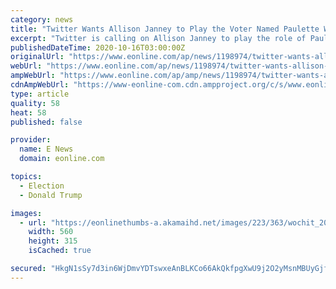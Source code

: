 ```yaml
---
category: news
title: "Twitter Wants Allison Janney to Play the Voter Named Paulette Who Just Called Donald Trump \"So Handsome\""
excerpt: "Twitter is calling on Allison Janney to play the role of Paulette, a voter who tried to shoot her shot with President Donald Trump at NBC's Town Hall event."
publishedDateTime: 2020-10-16T03:00:00Z
originalUrl: "https://www.eonline.com/ap/news/1198974/twitter-wants-allison-janney-to-play-the-voter-named-paulette-who-just-called-donald-trump-so-handsome"
webUrl: "https://www.eonline.com/ap/news/1198974/twitter-wants-allison-janney-to-play-the-voter-named-paulette-who-just-called-donald-trump-so-handsome"
ampWebUrl: "https://www.eonline.com/ap/amp/news/1198974/twitter-wants-allison-janney-to-play-the-voter-named-paulette-who-just-called-donald-trump-so-handsome"
cdnAmpWebUrl: "https://www-eonline-com.cdn.ampproject.org/c/s/www.eonline.com/ap/amp/news/1198974/twitter-wants-allison-janney-to-play-the-voter-named-paulette-who-just-called-donald-trump-so-handsome"
type: article
quality: 58
heat: 58
published: false

provider:
  name: E News
  domain: eonline.com

topics:
  - Election
  - Donald Trump

images:
  - url: "https://eonlinethumbs-a.akamaihd.net/images/223/363/wochit_20201008_dreyfus_314198_560x315_1803076675916.jpg"
    width: 560
    height: 315
    isCached: true

secured: "HkgN1sSy7d3in6WjDmvYDTswxeAnBLKCo66AkQkfpgXwU9j2O2yMsnMBUyGjfv0ub/UBQXRMjS+iVBNzrdfXPVoSoTyGXR3g6kYtI+K/uD0k6kj9mmf0kGBZqboJzX/UvFRmmVs6aQGhfZdwtgYsvEpQ8nEtoXg4sO0OUWeiuf4y99snQwBfwb0fYOapquVFoZ7y5/qnAwjafDaYebHHOsyIJD7X8jJlKmE5wrUTda6OEaaT3a9eK92DXJxknX5m2jBNiQVEyvFNDiJkn1k0KYwTjKaAqUSuUX8IdwPDAyr7Q7fIThvO6XcSbppM8XbJmKJMKG17Y1EvhR2CGs+7KeaFB/dHXL0ZhQvOznqg9f0=;h39vV8+co+A8ytf4LZ90ZA=="
---
```


